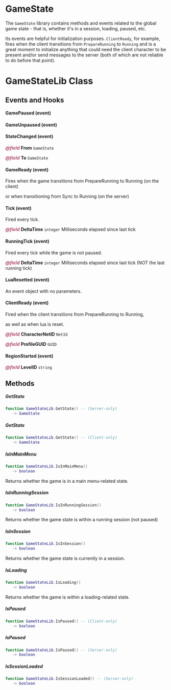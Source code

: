 # GameState
The `GameState` library contains methods and events related to the global game state - that is, whether it's in a session, loading, paused, etc.

Its events are helpful for initialization purposes. `ClientReady`, for example, fires when the client transitions from `PrepareRunning` to `Running` and is a great moment to initialize anything that could need the client character to be present and/or send messages to the server (both of which are not reliable to do before that point).

<doc class="GameStateLib">

# GameStateLib Class

## Events and Hooks

#### GamePaused (event)

#### GameUnpaused (event)

#### StateChanged (event)

<p style="margin-bottom:0px;"><span style="color:#B04A6E;"><b><i>@field</i></b></span> <b>From</b> <code>GameState</code></p>

<p style="margin-bottom:0px;"><span style="color:#B04A6E;"><b><i>@field</i></b></span> <b>To</b> <code>GameState</code></p>

#### GameReady (event)

Fires when the game transitions from PrepareRunning to Running (on the client)

or when transitioning from Sync to Running (on the server)

#### Tick (event)

Fired every tick.

<p style="margin-bottom:0px;"><span style="color:#B04A6E;"><b><i>@field</i></b></span> <b>DeltaTime</b> <code>integer</code> Milliseconds elapsed since last tick</p>

#### RunningTick (event)

Fired every tick while the game is not paused.

<p style="margin-bottom:0px;"><span style="color:#B04A6E;"><b><i>@field</i></b></span> <b>DeltaTime</b> <code>integer</code> Milliseconds elapsed since last tick (NOT the last running tick)</p>

#### LuaResetted (event)

An event object with no parameters.

#### ClientReady (event)

Fired when the client transitions from PrepareRunning to Running,

as well as when lua is reset.

<p style="margin-bottom:0px;"><span style="color:#B04A6E;"><b><i>@field</i></b></span> <b>CharacterNetID</b> <code>NetId</code></p>

<p style="margin-bottom:0px;"><span style="color:#B04A6E;"><b><i>@field</i></b></span> <b>ProfileGUID</b> <code>GUID</code></p>

#### RegionStarted (event)

<p style="margin-bottom:0px;"><span style="color:#B04A6E;"><b><i>@field</i></b></span> <b>LevelID</b> <code>string</code></p>

## Methods

##### GetState

```lua
function GameStateLib.GetState() -- (Server-only)
   -> GameState
```

##### GetState

```lua
function GameStateLib.GetState() -- (Client-only)
   -> GameState
```

##### IsInMainMenu

```lua
function GameStateLib.IsInMainMenu()
   -> boolean
```

Returns whether the game is in a main menu-related state.

##### IsInRunningSession

```lua
function GameStateLib.IsInRunningSession()
   -> boolean
```

Returns whether the game state is within a running session (not paused)

##### IsInSession

```lua
function GameStateLib.IsInSession()
   -> boolean
```

Returns whether the game state is currently in a session.

##### IsLoading

```lua
function GameStateLib.IsLoading()
   -> boolean
```

Returns whether the game is within a loading-related state.

##### IsPaused

```lua
function GameStateLib.IsPaused() -- (Client-only)
   -> boolean
```

##### IsPaused

```lua
function GameStateLib.IsPaused() -- (Server-only)
   -> boolean
```

##### IsSessionLoaded

```lua
function GameStateLib.IsSessionLoaded() -- (Server-only)
   -> boolean
```
</doc>
